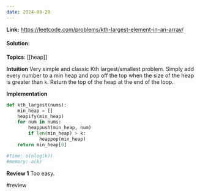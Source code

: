 ```yaml
---
date: 2024-08-20
---
```

**Link:** https://leetcode.com/problems/kth-largest-element-in-an-array/
#### Solution:

**Topics**: [[heap]]

**Intuition**
Very simple and classic Kth largest/smallest problem. Simply add every number to a min heap and pop off the top when the size of the heap is greater than `k`. Return the top of the heap at the end of the loop. 

**Implementation**
```python
def kth_largest(nums):
	min_heap = []
	heapify(min_heap)
	for num in nums:
		heappush(min_heap, num)
		if len(min_heap) > k:
			heappop(min_heap)
	return min_heap[0]

#time: o(nlog(k))
#memory: o(k)
```

**Review 1**
Too easy. 

#review 



